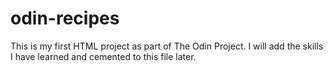 # odin-recipes
This is my first HTML project as part of The Odin Project.
I will add the skills I have learned and cemented to this file later.

